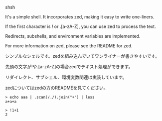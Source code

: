 shsh

It's a simple shell. It incorporates zed, making it easy to write one-liners.

If the first character is ! or .[a-zA-Z], you can use zed to process the text.

Redirects, subshells, and environment variables are implemented.

For more information on zed, please see the README for zed.

シンプルなシェルです。zedを組み込んでいてワンライナーが書きやすいです。

先頭の文字が!や.[a-zA-Z]の場合zedでテキスト処理ができます。

リダイレクト、サブシェル、環境変数関連は実装しています。

zedについてはzedの方のREADMEを見てください。

```
> echo aaa | .scan(/./).join("+") | less
a+a+a

> !1+1
2
```

